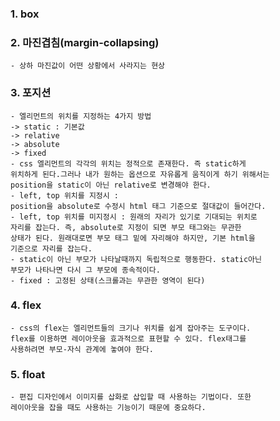 ### 1. box

### 2. 마진겹침(margin-collapsing)

    - 상하 마진값이 어떤 상황에서 사라지는 현상

### 3. 포지션

    - 엘리먼트의 위치를 지정하는 4가지 방법
    -> static : 기본값
    -> relative
    -> absolute
    -> fixed
    - css 엘리먼트의 각각의 위치는 정적으로 존재한다. 즉 static하게 
    위치하게 된다.그러나 내가 원하는 옵션으로 자유롭게 움직이게 하기 위해서는
    position을 static이 아닌 relative로 변경해야 한다.
    - left, top 위치를 지정시 : 
    position을 absolute로 수정시 html 태그 기준으로 절대값이 들어간다.
    - left, top 위치를 미지정시 : 원래의 자리가 있기로 기대되는 위치로
    자리를 잡는다. 즉, absolute로 지정이 되면 부모 태그와는 무관한
    상태가 된다. 원래대로면 부모 태그 밑에 자리해야 하지만, 기본 html을
    기준으로 자리를 잡는다.
    - static이 아닌 부모가 나타날때까지 독립적으로 행동한다. static아닌
    부모가 나타나면 다시 그 부모에 종속적이다.
    - fixed : 고정된 상태(스크롤과는 무관한 영역이 된다)

### 4. flex

    - css의 flex는 엘리먼트들의 크기나 위치를 쉽게 잡아주는 도구이다.
    flex를 이용하면 레이아웃을 효과적으로 표현할 수 있다. flex태그를
    사용하려면 부모-자식 관계에 놓여야 한다.

### 5. float

    - 편집 디자인에서 이미지를 삽화로 삽입할 때 사용하는 기법이다. 또한 
    레이아웃을 잡을 때도 사용하는 기능이기 때문에 중요하다. 